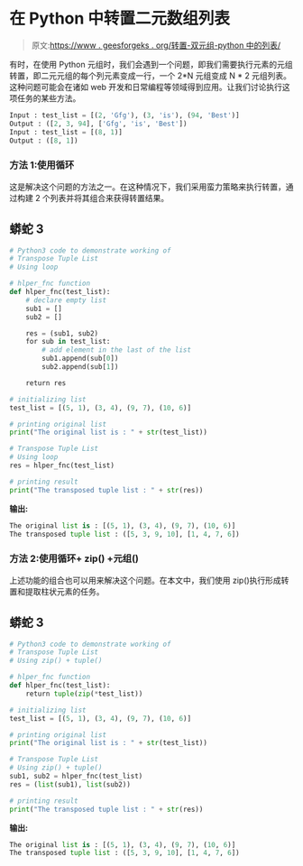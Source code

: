 # 在 Python 中转置二元数组列表

> 原文:[https://www . geesforgeks . org/转置-双元组-python 中的列表/](https://www.geeksforgeeks.org/transpose-dual-tuple-list-in-python/)

有时，在使用 Python 元组时，我们会遇到一个问题，即我们需要执行元素的元组转置，即二元元组的每个列元素变成一行，一个 2*N 元组变成 N * 2 元组列表。这种问题可能会在诸如 web 开发和日常编程等领域得到应用。让我们讨论执行这项任务的某些方法。

```py
Input : test_list = [(2, 'Gfg'), (3, 'is'), (94, 'Best')]
Output : ([2, 3, 94], ['Gfg', 'is', 'Best'])
Input : test_list = [(8, 1)]
Output : ([8, 1])
```

### 方法 1:使用循环

这是解决这个问题的方法之一。在这种情况下，我们采用蛮力策略来执行转置，通过构建 2 个列表并将其组合来获得转置结果。

## 蟒蛇 3

```py
# Python3 code to demonstrate working of
# Transpose Tuple List
# Using loop

# hlper_fnc function
def hlper_fnc(test_list):
    # declare empty list
    sub1 = []
    sub2 = []

    res = (sub1, sub2)
    for sub in test_list:
        # add element in the last of the list
        sub1.append(sub[0])
        sub2.append(sub[1])

    return res

# initializing list
test_list = [(5, 1), (3, 4), (9, 7), (10, 6)]

# printing original list
print("The original list is : " + str(test_list))

# Transpose Tuple List
# Using loop
res = hlper_fnc(test_list)

# printing result
print("The transposed tuple list : " + str(res))
```

**输出:**

```py
The original list is : [(5, 1), (3, 4), (9, 7), (10, 6)]
The transposed tuple list : ([5, 3, 9, 10], [1, 4, 7, 6])
```

### 方法 2:使用循环+ zip() +元组()

上述功能的组合也可以用来解决这个问题。在本文中，我们使用 zip()执行形成转置和提取柱状元素的任务。

## 蟒蛇 3

```py
# Python3 code to demonstrate working of
# Transpose Tuple List
# Using zip() + tuple()

# hlper_fnc function
def hlper_fnc(test_list):
    return tuple(zip(*test_list))

# initializing list
test_list = [(5, 1), (3, 4), (9, 7), (10, 6)]

# printing original list
print("The original list is : " + str(test_list))

# Transpose Tuple List
# Using zip() + tuple()
sub1, sub2 = hlper_fnc(test_list)
res = (list(sub1), list(sub2))

# printing result
print("The transposed tuple list : " + str(res))
```

**输出:**

```py
The original list is : [(5, 1), (3, 4), (9, 7), (10, 6)]
The transposed tuple list : ([5, 3, 9, 10], [1, 4, 7, 6])
```